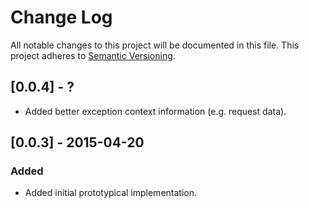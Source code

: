 # Change Log
All notable changes to this project will be documented in this file.
This project adheres to [Semantic Versioning](http://semver.org/).

## [0.0.4] - ?
 - Added better exception context information (e.g. request data).

## [0.0.3] - 2015-04-20
### Added
 - Added initial prototypical implementation.
